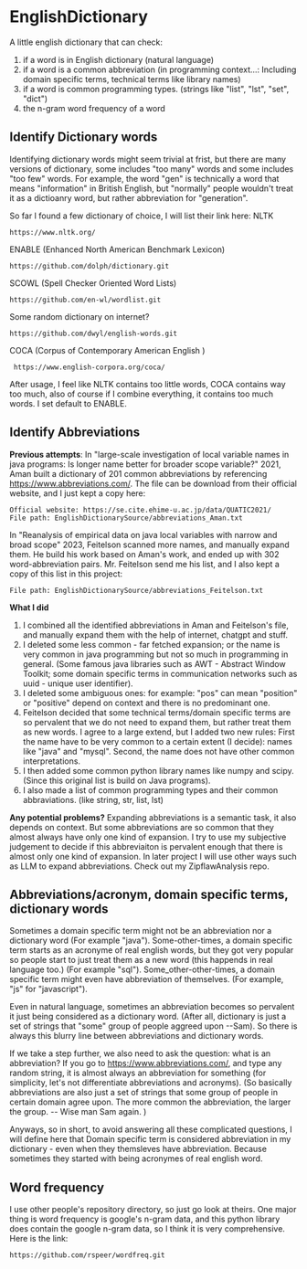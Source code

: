 # EnglishDictionary
A little english dictionary that can check:
1. if a word is in English dictionary (natural language)
2. if a word is a common abbreviation (in programming context...: Including domain specific terms, technical terms like library names)
3. if a word is common programming types. (strings like "list", "lst", "set", "dict")
4. the n-gram word frequency of a word

## Identify Dictionary words
Identifying dictionary words might seem trivial at frist, but there are many versions of dictionary, some includes "too many" words and some includes "too few" words. For example, the word "gen" is technically a word that means "information" in British English, but "normally" people wouldn't treat it as a dictioanry word, but rather abbreviation for "generation". 

So far I found a few dictionary of choice, I will list their link here:
NLTK

    https://www.nltk.org/
ENABLE (Enhanced North American Benchmark Lexicon)

    https://github.com/dolph/dictionary.git
SCOWL (Spell Checker Oriented Word Lists)

    https://github.com/en-wl/wordlist.git
Some random dictionary on internet?

    https://github.com/dwyl/english-words.git

 COCA (Corpus of Contemporary American English )

     https://www.english-corpora.org/coca/

After usage, I feel like NLTK contains too little words, COCA contains way too much, also of course if I combine everything, it contains too much words. I set default to ENABLE. 

## Identify Abbreviations
**Previous attempts**:
In "large-scale investigation of local variable names in java programs: Is longer name better for broader scope variable?" 2021, Aman built a dictionary of 201 common abbreviations by referencing https://www.abbreviations.com/. The file can be download from their official website, and I just kept a copy here:

    Official website: https://se.cite.ehime-u.ac.jp/data/QUATIC2021/
    File path: EnglishDictionarySource/abbreviations_Aman.txt
  
In "Reanalysis of empirical data on java local variables with narrow and broad scope" 2023, Feitelson scanned more names, and manually expand them. He build his work based on Aman's work, and ended up with 302 word-abbreviation pairs. Mr. Feitelson send me his list, and I also kept a copy of this list in this project:

    File path: EnglishDictionarySource/abbreviations_Feitelson.txt

**What I did**
1. I combined all the identified abbreviations in Aman and Feitelson's file, and manually expand them with the help of internet, chatgpt and stuff.
2. I deleted some less common - far fetched expansion; or the name is very common in java programming but not so much in programming in general. (Some famous java libraries such as AWT - Abstract Window Toolkit; some domain specific terms in communication networks such as uuid - unique user identifier).
3. I deleted some ambiguous ones: for example: "pos" can mean "position" or "positive" depend on context and there is no predominant one. 
4. Feitelson decided that some technical terms/domain specific terms are so pervalent that we do not need to expand them, but rather treat them as new words. I agree to a large extend, but I added two new rules: First the name have to be very common to a certain extent (I decide): names like "java" and "mysql". Second, the name does not have other common interpretations.
5. I then added some common python library names like numpy and scipy. (Since this original list is build on Java programs).
6. I also made a list of common programming types and their common abbraviations. (like string, str, list, lst)

**Any potential problems?**
Expanding abbreviations is a semantic task, it also depends on context. But some abbreviations are so common that they almost always have only one kind of expansion. I try to use my subjective judgement to decide if this abbreviaiton is pervalent enough that there is almost only one kind of expansion. In later project I will use other ways such as LLM to expand abbreviations. Check out my ZipflawAnalysis repo. 

## Abbreviations/acronym, domain specific terms, dictionary words
Sometimes a domain specific term might not be an abbreviation nor a dictionary word (For example "java"). Some-other-times, a domain specific term starts as an acronyme of real english words, but they got very popular so people start to just treat them as a new word (this happends in real language too.) (For example "sql"). Some_other-other-times, a domain specific term might even have abbreviation of themselves. (For example, "js" for "javascript"). 

Even in natural language, sometimes an abbreviation becomes so pervalent it just being considered as a dictionary word. (After all, dictionary is just a set of strings that "some" group of people aggreed upon --Sam). So there is always this blurry line between abbreviations and dictionary words. 

If we take a step further, we also need to ask the question: what is an abbreviation? If you go to https://www.abbreviations.com/, and type any random string, it is almost always an abbreviation for something (for simplicity, let's not differentiate abbreviations and acronyms). (So basically abbreviations are also just a set of strings that some group of people in certain domain agree upon. The more common the abbreviation, the larger the group. -- Wise man Sam again. )

Anyways, so in short, to avoid answering all these complicated questions, I will define here that Domain specific term is considered abbreviation in my dictionary - even when they themsleves have abbreviation. Because sometimes they started with being acronymes of real english word. 

## Word frequency
I use other people's repository directory, so just go look at theirs. One major thing is word frequency is google's n-gram data, and this python library does contain the google n-gram data, so I think it is very comprehensive. Here is the link:

    https://github.com/rspeer/wordfreq.git
